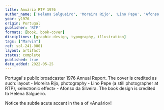 ```yaml
---
title: Anuário RTP 1976
author_name: ['Helena Salgueiro', 'Moreira Rijo', 'Lino Pepe', 'Afonso da Silveira']
year: y1976
origin: Portugal
publisher: 'RTP'
formats: [book, book-cover]
disciplines: [graphic-design, typography, illustration]
tags: ["Marvin"]
ref: sol-241-0001
layout: artifact
status: complete
published: true
date_added: 2022-05-25
---
```

Portugal's public broadcaster 1976 Annual Report. The cover is credited as such: layout -  Moreira Rijo, photography - Lino Pepe (a still photographer at RTP), «electronic effect» - Afonso da Silveira. The book design is credited to Helena Salgueiro.

Notice the subtle acute accent in the a of «Anuário»!
